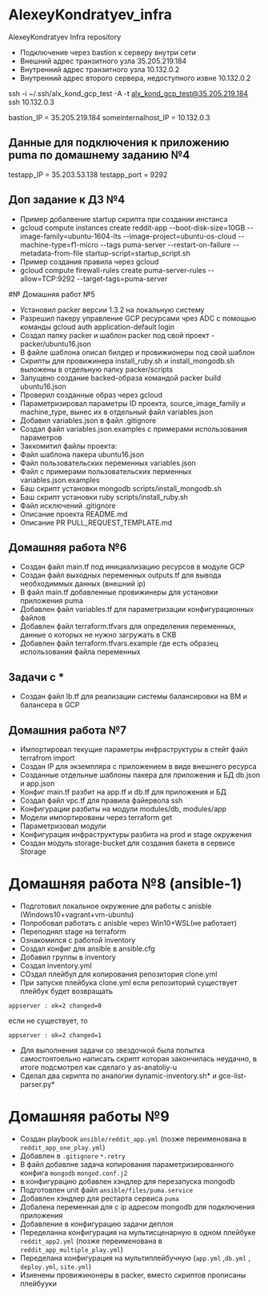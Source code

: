 # AlexeyKondratyev_infra
AlexeyKondratyev Infra repository

- Подключение через bastion к серверу внутри сети
- Внешний адрес транзитного узла 35.205.219.184
- Внутренний адрес транзитного узла 10.132.0.2
- Внутренний адрес второго сервера, недоступного извне 10.132.0.2

ssh -i ~/.ssh/alx_kond_gcp_test -A -t alx_kond_gcp_test@35.205.219.184 ssh 10.132.0.3

bastion_IP = 35.205.219.184
someinternalhost_IP = 10.132.0.3

## Данные для подключения к приложению puma по домашнему заданию №4

testapp_IP = 35.203.53.138
testapp_port = 9292 

## Доп задание к ДЗ №4
- Пример добалвение startup скрипта при создании инстанса
-  gcloud compute instances create reddit-app --boot-disk-size=10GB --image-family=ubuntu-1604-lts --image-project=ubuntu-os-cloud --machine-type=f1-micro --tags puma-server --restart-on-failure --metadata-from-file startup-script=startup_script.sh
- Пример создания правила через gcloud
-  gcloud compute firewall-rules create puma-server-rules --allow=TCP:9292 --target-tags=puma-server

#№ Домашняя работ №5
- Установил packer версии 1.3.2 на локальную систему
- Разрешил пакеру управление GCP ресурсами чрез ADC с помощью команды  gcloud auth application-default login
- Создал папку packer и шаблон packer под свой проект - packer/ubuntu16.json
- В файле шаблона описал билдер и провижионеры под свой шаблон
- Скрипты для провижинера install_ruby.sh и install_mongodb.sh выложены в отдельную папку packer/scripts
- Запущено создание backed-образа командой packer build ubuntu16.json
- Проверил созданные образ через gcloud 
- Параметризировал параметры ID проекта, source_image_family и machine_type, вынес их в отдельный файл variables.json
- Добавил variables.json в файл .gitignore 
- Создал файл variables.json.examples с примерами использования параметров
- Заккомитил файлы проекта:
- Файл шаблона пакера ubuntu16.json
- Файл пользовательских переменных variables.json
- Файл с примерами пользовательских перменных variables.json.examples
- Баш скрипт установки mongodb scripts/install_mongodb.sh
- Баш скрипт установки ruby scripts/install_ruby.sh
- Файл исключений .gitignore
- Описание проекта README.md
- Описание PR PULL_REQUEST_TEMPLATE.md

## Домашняя работа №6
- Создан файл main.tf под инициализацию ресурсов в модуле GCP
- Создан файл выходных переменных outputs.tf для вывода необходиммых данных (внешний ip)
- В файл main.tf добавленные провижинеры для установки приложения puma
- Добавлен файл variables.tf для параметризации конфигурационных файлов 
- Добавлен файл terraform.tfvars для определения переменных, данные о которых не нужно загружать в СКВ
- Добавлен файл terraform.tfvars.example где есть образец использования файла переменных
## Задачи с *
- Создан файл lb.tf для реализации системы балансировки на ВМ и балансера в GCP

## Домашния работа №7

 - Импортировал текущие параметры инфраструктуры в стейт файл terrafrom import
 - Создан IP для экземпляра с приложением в виде внешнего ресурса 
 - Созданные отдельные шаблоны пакера для приложения и БД db.json и app.json
 - Конфиг main.tf разбит на app.tf и db.tf для приложения и БД
 - Создал файл vpc.tf для правила файервола ssh
 - Конфигурации разбиты на модули modules/db, modules/app
 - Модели импортированы через terraform get
 - Параметризовал модули
 - Конфигурация инфраструктуры  разбита на prod и stage окружения
 - Создан модуль storage-bucket для создания бакета в сервисе Storage

# Домашняя работа №8 (ansible-1)

- Подготовил локальное окружение для работы с anisble (Windows10+vagrant+vm-ubuntu)
- Попробовал работать с anisble через Win10+WSL(не работает)
- Переподнял stage на terraform
- Ознакомился с работой inventory
- Создал конфиг для ansible в ansible.cfg
- Добавил группы в inventory
- Создал inventory.yml 
- СОздал плейбул для копирования репозитория clone.yml
- При запуске плейбука clone.yml если репозиторий существует плейбук будет возвращать 
```
appserver : ok=2 changed=0
```
если не существует, то
```
appserver : ok=2 changed=1
```
- Для выполнения задачи со звездочкой была попытка самостоятоельно написать скрипт которая закончилась неудачно, в итоге подсмотрел как сделаго у as-anatoliy-u
- Сделал два скрипта по аналогии dynamic-inventory.sh* и gce-list-parser.py*

# Домашняя работы №9

- Создан playbook `ansible/reddit_app.yml` (позже переименована в `reddit_app_one_play.yml`)
- Добавлен в `.gitignore` `*.retry`
- В файл добавлне задача копирования параметризированного конфига `mongodb` `mongod.conf.j2`
- в конфигурацию добавлен хэндлер для перезапуска mongodb
- Подготовлен unit файл `ansible/files/puma.service`
- Добавлен хэндлер для рестарта сервиса `puma`
- Добалена переменная для с ip адресом mongodb для подключения приложения
- Добавление в конфигурацию задачи деплоя
- Переделанна конфигурация на мультисценарную в одном плейбуке `reddit_app2.yml` (позже переименована в `reddit_app_multiple_play.yml`)
- Переделана конфигурация на мультиплейбучную (`app.yml` ,`db.yml` , `deploy.yml`, `site.yml`)
- Изиенены провижинонеры в packer, вместо скриптов прописаны плейбууки